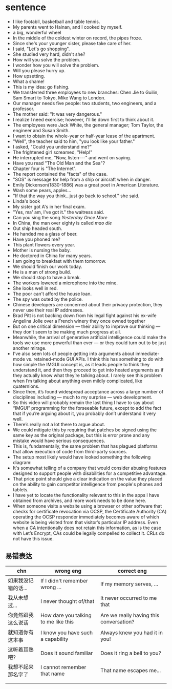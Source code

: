 # sentence

- I like footabll, basketball and table tennis.
- My parents went to Hainan, and I cooked by myself.
- a big, wonderful wheel
- In the middle of the coldest winter on record, the pipes froze.
- Since she's your younger sister, please take care of her.
- I said, "Let's go shopping".
- She studied very hard, didn't she?
- How will you solve the problem.
- I wonder how you will solve the problem.
- Will you please hurry up.
- How upsetting.
- What a shame!
- This is my idea: go fishing.
- We transferred three employees to new branches: Chen Jie to Guilin, Sam Smart to Tokyo, Mike Wang to London.
- Our manager needs five people: two students, two engineers, and a professor.
- The mother said: "It was very dangerous."
- I realize I need exercise; however, I'll lie down first to think about it.
- The employees were Jack White, the general manager; Tom Taylor, the engineer and Susan Smith.
- I want to obtain the whole-year or half-year lease of the apartment.
- "Well", the teacher said to him, "you look like your father."
- I asked, "Could you understand me?"
- The frightened girl screamed, "Help!"
- He interrupted me, "Now, listen---" and went on saying.
- Have you read "The Old Man and the Sea"?
- Chapter four is "The Internet".
- The report contained the "facts" of the case.
- "SOS" is message for help from a ship or aircraft when in danger.
- Emily Dickenson(1830-1886) was a great poet in American Literature.
- Wash some pears, apples...
- "If that the way you think...just go back to school." she said.
- Linda's book
- My sister got A's in her final exam.
- "Yes, ma' am, I've got it." the waitress said.
- Can you sing the song *Yesterday Once More*
- In China, the man over eighty is called *mao die*
- Out ship headed south.
- He handed me a glass of beer.
- Have you phoned me?
- This plant flowers every year.
- Mother is nursing the baby.
- He doctored in China for many years.
- I am going to breakfast with them tomorrow.
- We should finish our work today.
- He is a man of strong build.
- We should stop to have a break.
- The workers lowered a microphone into the mine.
- She looks well in red.
- The poor can't afford the house loan.
- The spy was outed by the police.
- Chinese developers are concerned about their privacy protection, they never use their real IP addresses.
- Brad Pitt is not backing down from his legal fight against his ex-wife Angelina Jolie over a French winery they once owned together
- But on one critical dimension — their ability to improve our thinking — they don’t seem to be making much progress at all.
- Meanwhile, the arrival of generative artificial intelligence could make the tools we use more powerful than ever — or they could turn out to be just another mirage.
- I’ve also seen lots of people getting into arguments about immediate-mode vs. retained-mode GUI APIs. I think this has something to do with how simple the IMGUI concept is, as it leads people to think they understand it, and then they proceed to get into heated arguments as if they actually know what they’re talking about. I rarely see this problem when I’m talking about anything even mildly complicated, like quaternions.
- Since then, it’s found widespread acceptance across a large number of disciplines including  —  much to my surprise  —  web development.
- So this video will probably remain the last thing I have to say about “IMGUI” programming for the forseeable future, except to add the fact that if you’re arguing about it, you probably don’t understand it very well.
- There’s really not a lot there to argue about.
- We could mitigate this by requiring that patches be signed using the same key as the original package, but this is error prone and any mistake would have serious consequences.
- This is, fundamentally, the same problem that has plagued platforms that allow execution of code from third-party sources.
- The setup most likely would have looked something the following diagram:
- It's somewhat telling of a company that would consider abusing features designed to support people with disabilities for a competitive advantage.
- That price point should give a clear indication on the value they placed on the ability to gain competitor intelligence from people's phones and tablets.
- I have yet to locate the functionality relevant to this in the apps I have obtained from archives, and more work needs to be done here.
- When someone visits a website using a browser or other software that checks for certificate revocation via OCSP, the Certificate Authority (CA) operating the OCSP responder immediately becomes aware of which website is being visited from that visitor’s particular IP address. Even when a CA intentionally does not retain this information, as is the case with Let’s Encrypt, CAs could be legally compelled to collect it. CRLs do not have this issue.

## 易错表达

| chn                 | wrong eng                            | correct eng                             |
|---------------------|--------------------------------------|-----------------------------------------|
| 如果我没记错的话... | If I didn't remember wrong ...       | If my memory serves, ...                |
| 我从未想过...       | I never thought of/that              | It never occurred to me that            |
| 你竟然跟我这么说话  | How dare you talking to me like this | Are we really having this conversation? |
| 就知道你有这本事    | I know you have such a capability    | Always knew you had it in you!          |
| 这听着耳熟吧?       | Does it sound familiar               | Does it ring a bell to you?             |
| 我想不起来那名字了  | I cannot remember that name          | That name escapes me...                 |
|                     |                                      |                                         |
|                     |                                      |                                         |
